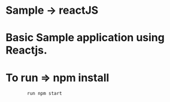 # Sample -> reactJS
# Basic Sample application using Reactjs.
# To run => npm install 
            run npm start
